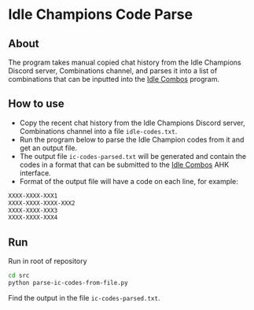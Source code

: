 # Idle Champions Code Parse

## About

The program takes manual copied chat history from the Idle Champions Discord server, Combinations channel, and parses it into a list of combinations that can be inputted into the [Idle Combos](https://github.com/dhusemann/idlecombos/) program.

## How to use

- Copy the recent chat history from the Idle Champions Discord server, Combinations channel into a file `idle-codes.txt`.
- Run the program below to parse the Idle Champion codes from it and get an output file.
- The output file `ic-codes-parsed.txt` will be generated and contain the codes in a format that can be submitted to the [Idle Combos](https://github.com/dhusemann/idlecombos/) AHK interface.
- Format of the output file will have a code on each line, for example:
 
```txt
XXXX-XXXX-XXX1
XXXX-XXXX-XXXX-XXX2
XXXX-XXXX-XXX3
XXXX-XXXX-XXX4
```

## Run

Run in root of repository

```sh
cd src
python parse-ic-codes-from-file.py
```

Find the output in the file `ic-codes-parsed.txt`.
